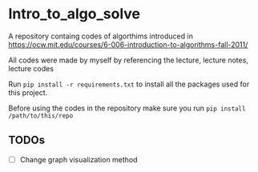 # Intro_to_algo_solve

A repository containg codes of algorthims introduced in <https://ocw.mit.edu/courses/6-006-introduction-to-algorithms-fall-2011/>

All codes were made by myself by referencing the lecture, lecture notes, lecture codes

Run `pip install -r requirements.txt` to install all the packages used for this project.

Before using the codes in the repository make sure you run `pip install /path/to/this/repo`

## TODOs

- [ ] Change graph visualization method
